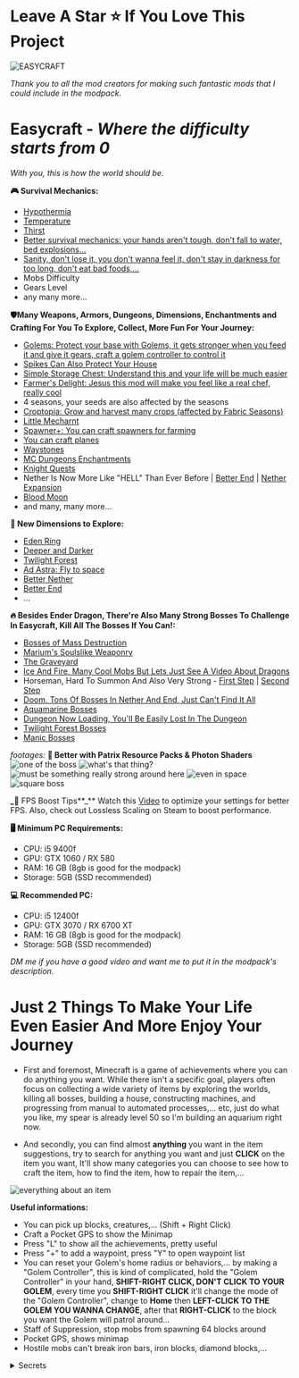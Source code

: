 # Leave A Star ⭐ If You Love This Project


![EASYCRAFT](https://cdn.modrinth.com/data/cached_images/0333a58935602a41f38aa62de2ff5a2b3572bbbe.jpeg)

_Thank you to all the mod creators for making such fantastic mods that I could include in the modpack._

# Easycraft - _Where the difficulty starts from 0_

_With you, this is how the world should be._

**🎮 Survival Mechanics:**
- [Hypothermia](https://modrinth.com/mod/pyrofrost)
- [Temperature](https://modrinth.com/mod/pyrofrost)
- [Thirst](https://modrinth.com/mod/qWDh3G0p)
- [Better survival mechanics: your hands aren't tough, don't fall to water, bed explosions...](https://modrinth.com/mod/welcome-to-my-world)
- [Sanity, don't lose it, you don't wanna feel it, don't stay in darkness for too long, don't eat bad foods,...](https://nevermore.wiki.gg/wiki/Manic)
- Mobs Difficulty
- Gears Level
- any many more...


**🛡️Many Weapons, Armors, Dungeons, Dimensions, Enchantments and Crafting For You To Explore, Collect, More Fun For Your Journey:**
- [Golems: Protect your base with Golems, it gets stronger when you feed it and give it gears, craft a golem controller to control it](https://modrinth.com/mod/advanced-golems)
- [Spikes Can Also Protect Your House](https://modrinth.com/mod/spiky-spikes)
- [Simple Storage Chest: Understand this and your life will be much easier](https://www.youtube.com/watch?v=cCa44Jik5Co)
- [Farmer's Delight: Jesus this mod will make you feel like a real chef, really cool](https://www.youtube.com/watch?v=BY-c9gAiqMM)
- 4 seasons, your seeds are also affected by the seasons
- [Croptopia: Grow and harvest many crops (affected by Fabric Seasons)](https://www.curseforge.com/minecraft/mc-mods/croptopia)
- [Little Mecharnt](https://www.youtube.com/watch?v=KrHbuDfDiLU)
- [Spawner+: You can craft spawners for farming](https://modrinth.com/mod/spawners_plus)
- [You can craft planes](https://modrinth.com/mod/immersive-aircraft)
- [Waystones](https://modrinth.com/mod/fwaystones)
- [MC Dungeons Enchantments](https://modrinth.com/mod/mc-dungeons-enchanting)
- [Knight Quests](https://www.youtube.com/watch?v=MLwhabsdQ-Y)
- Nether Is Now More Like "HELL" Than Ever Before | [Better End](https://www.youtube.com/watch?v=4zVxJZnJ9iM) | [Nether Expansion](https://www.youtube.com/watch?v=UWS4FCsdcqw)
- [Blood Moon](https://www.youtube.com/watch?v=XZfDCDeZoMk)
- and many, many more...

**🌌 New Dimensions to Explore:**
- [Eden Ring](https://www.youtube.com/watch?v=CzajxoTLfys)
- [Deeper and Darker](https://www.youtube.com/watch?v=2rcvOMf5-hI)
- [Twilight Forest](https://www.youtube.com/watch?v=0Poyhpgh8FI)
- [Ad Astra: Fly to space](https://www.youtube.com/shorts/kM-PySE1MPM)
- [Better Nether](https://www.youtube.com/shorts/b4hWNTJDMuU)
- [Better End](https://www.youtube.com/watch?v=4zVxJZnJ9iM)
- ...

**🔥 Besides Ender Dragon, There're Also Many Strong Bosses To Challenge In Easycraft, Kill All The Bosses If You Can!:**
- [Bosses of Mass Destruction](https://www.youtube.com/watch?v=zLiqKC2EaaU)
- [Marium's Soulslike Weaponry](https://www.youtube.com/watch?v=usw-Q27ndMk)
- [The Graveyard](https://www.youtube.com/watch?v=ybIY21G2JJc&t=648s)
- [Ice And Fire, Many Cool Mobs But Lets Just See A Video About Dragons](https://www.youtube.com/watch?v=M5kn-n6E4Wk)
- Horseman, Hard To Summon And Also Very Strong - [First Step](https://github.com/Cursee-Development/Sleepy-Hollows/wiki/Introduction-&-First-Steps) | [Second Step](https://github.com/Cursee-Development/Sleepy-Hollows/wiki/Allright!-Let's-finish-it!)
- [Doom, Tons Of Bosses In Nether And End, Just Can't Find It All](https://www.youtube.com/watch?v=Dv-UEEqoT_g&t=686s)
- [Aquamarine Bosses](https://www.youtube.com/watch?v=FtlXkbPRLdo)
- [Dungeon Now Loading, You'll Be Easily Lost In The Dungeon](https://www.youtube.com/shorts/kt6bTc2tcGQ)
- [Twilight Forest Bosses](https://www.youtube.com/watch?v=lDM31iQXyuo)
- [Manic Bosses](https://www.youtube.com/watch?v=Y2xM2Z4EwCo)

_footages:_ **🔧 Better with Patrix Resource Packs & Photon Shaders**
![one of the boss](https://cdn.modrinth.com/data/cached_images/0f5972c373f4e2353062a98aa3a37485d506f9b5.png)
![what's that thing?](https://cdn.modrinth.com/data/cached_images/7b5f913e413e437367694cd0972ae2df5f7f759e.png)
![must be something really strong around here](https://cdn.modrinth.com/data/cached_images/6bc76ed93df81c52d65c1cefd8d5c2f4d8aea29b.png)
![even in space](https://cdn.modrinth.com/data/cached_images/93de64cd7b95aeddc575aec6aca7f0f3058d19d8.png)
![square boss](https://cdn.modrinth.com/data/cached_images/db39ca0f5f89aabfe7181d4fb0626e3e8ebc8ca4.png)

**_**🎥 FPS Boost Tips**_**
Watch this [Video](https://www.youtube.com/watch?v=Ql4ANOdnIls) to optimize your settings for better FPS. Also, check out Lossless Scaling on Steam to boost performance.

**🖥️ Minimum PC Requirements:**

- CPU: i5 9400f
- GPU: GTX 1060 / RX 580
- RAM: 16 GB (8gb is good for the modpack)
- Storage: 5GB (SSD recommended)

**💻 Recommended PC:**

- CPU: i5 12400f
- GPU: GTX 3070 / RX 6700 XT
- RAM: 16 GB (8gb is good for the modpack) 
- Storage: 5GB (SSD recommended)


_DM me if you have a good video and want me to put it in the modpack's description._

# Just 2 Things To Make Your Life Even Easier And More Enjoy Your Journey

- First and foremost, Minecraft is a game of achievements where you can do anything you want. While there isn't a specific goal, players often focus on collecting a wide variety of items by exploring the worlds, killing all bosses, building a house, constructing machines, and progressing from manual to automated processes,... etc, just do what you like, my spear is already level 50 so I'm building an aquarium right now.
 
- And secondly, you can find almost **anything** you want in the item suggestions, try to search for anything you want and just **CLICK** on the item you want, It'll show many categories you can choose to see how to craft the item, how to find the item, how to repair the item,...

![everything about an item](https://cdn.modrinth.com/data/cached_images/35d352b53f969b0f735b752f6ec83a6b11168a65_0.webp)


**Useful informations:**
- You can pick up blocks, creatures,... (Shift + Right Click)
- Craft a Pocket GPS to show the Minimap
- Press "L" to show all the achievements, pretty useful
- Press "+" to add a waypoint, press "Y" to open waypoint list
- You can reset your Golem's home radius or behaviors,... by making a "Golem Controller", this is kind of complicated, hold the "Golem Controller" in your hand, **SHIFT-RIGHT CLICK, DON'T CLICK TO YOUR GOLEM**, every time you **SHIFT-RIGHT CLICK** it'll change the mode of the "Golem Controller", change to **Home** then **LEFT-CLICK TO THE GOLEM YOU WANNA CHANGE**, after that **RIGHT-CLICK** to the block you want the Golem will patrol around...
- Staff of Suppression, stop mobs from spawning 64 blocks around
- Pocket GPS, shows minimap
- Hostile mobs can't break iron bars, iron blocks, diamond blocks,...



<details>
<summary>Secrets</summary>
  
- Beds have a chance to explode, having a luck effect negative the chance, luck effect can randomly give to players every 8 PM nighttime.
- Mobs are stronger by the time you play but they can also get stronger when there's a mysterious lightning strike at them, the lightning gives them a buff and if they already had the buff, it'll increase the buff level.
- Punching blocks while holding an item decreases 50% of damage dealt by that block.
- Can craft oak planks by using 4 sticks.
- There's sometimes a minion hiding below the sand, which be noticed by some sand particles, breaking the sand block and the minion will show up to give you some items.
- many more...
  
</details>




